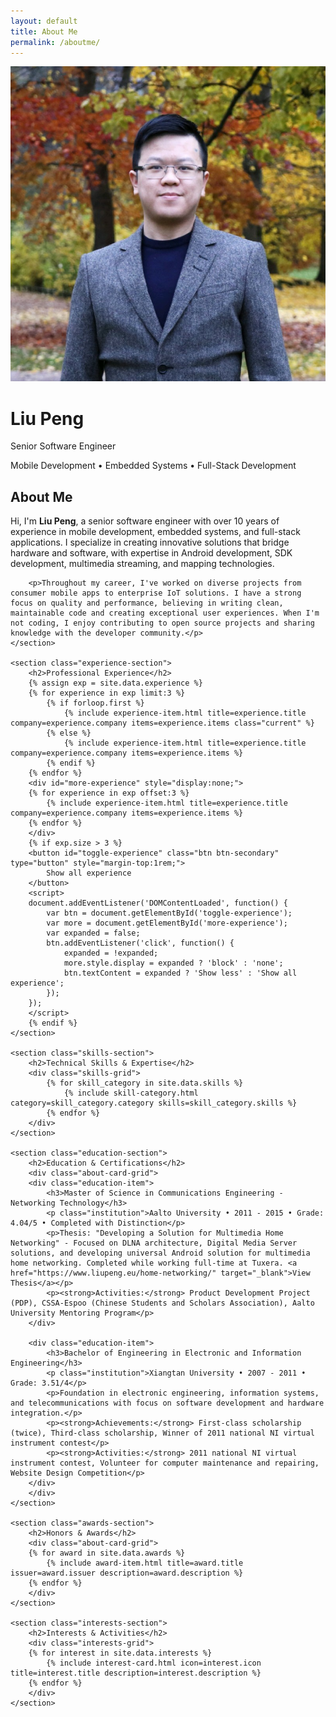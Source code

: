 ```yaml
---
layout: default
title: About Me
permalink: /aboutme/
---
```


<div class="about-hero">
    <div class="avatar-section">
        <div class="avatar">
            <img src="/assets/img/avatar.jpg" alt="Liu Peng - Senior Software Engineer" loading="eager" onerror="this.style.display='none'; this.nextElementSibling.style.display='flex';">
            <div class="avatar-fallback" style="display: none;">LP</div>
        </div>
        <h1>Liu Peng</h1>
        <p class="title">Senior Software Engineer</p>
        <p class="subtitle">Mobile Development • Embedded Systems • Full-Stack Development</p>
    </div>
</div>

<div class="about-content">
    <section class="about-section">
        <h2>About Me</h2>
        <p>Hi, I'm <strong>Liu Peng</strong>, a senior software engineer with over 10 years of experience in mobile development, embedded systems, and full-stack applications. I specialize in creating innovative solutions that bridge hardware and software, with expertise in Android development, SDK development, multimedia streaming, and mapping technologies.</p>
        
        <p>Throughout my career, I've worked on diverse projects from consumer mobile apps to enterprise IoT solutions. I have a strong focus on quality and performance, believing in writing clean, maintainable code and creating exceptional user experiences. When I'm not coding, I enjoy contributing to open source projects and sharing knowledge with the developer community.</p>
    </section>

    <section class="experience-section">
        <h2>Professional Experience</h2>
        {% assign exp = site.data.experience %}
        {% for experience in exp limit:3 %}
            {% if forloop.first %}
                {% include experience-item.html title=experience.title company=experience.company items=experience.items class="current" %}
            {% else %}
                {% include experience-item.html title=experience.title company=experience.company items=experience.items %}
            {% endif %}
        {% endfor %}
        <div id="more-experience" style="display:none;">
        {% for experience in exp offset:3 %}
            {% include experience-item.html title=experience.title company=experience.company items=experience.items %}
        {% endfor %}
        </div>
        {% if exp.size > 3 %}
        <button id="toggle-experience" class="btn btn-secondary" type="button" style="margin-top:1rem;">
            Show all experience
        </button>
        <script>
        document.addEventListener('DOMContentLoaded', function() {
            var btn = document.getElementById('toggle-experience');
            var more = document.getElementById('more-experience');
            var expanded = false;
            btn.addEventListener('click', function() {
                expanded = !expanded;
                more.style.display = expanded ? 'block' : 'none';
                btn.textContent = expanded ? 'Show less' : 'Show all experience';
            });
        });
        </script>
        {% endif %}
    </section>

    <section class="skills-section">
        <h2>Technical Skills & Expertise</h2>
        <div class="skills-grid">
            {% for skill_category in site.data.skills %}
                {% include skill-category.html category=skill_category.category skills=skill_category.skills %}
            {% endfor %}
        </div>
    </section>

    <section class="education-section">
        <h2>Education & Certifications</h2>
        <div class="about-card-grid">
        <div class="education-item">
            <h3>Master of Science in Communications Engineering - Networking Technology</h3>
            <p class="institution">Aalto University • 2011 - 2015 • Grade: 4.04/5 • Completed with Distinction</p>
            <p>Thesis: "Developing a Solution for Multimedia Home Networking" - Focused on DLNA architecture, Digital Media Server solutions, and developing universal Android solution for multimedia home networking. Completed while working full-time at Tuxera. <a href="https://www.liupeng.eu/home-networking/" target="_blank">View Thesis</a></p>
            <p><strong>Activities:</strong> Product Development Project (PDP), CSSA-Espoo (Chinese Students and Scholars Association), Aalto University Mentoring Program</p>
        </div>
        
        <div class="education-item">
            <h3>Bachelor of Engineering in Electronic and Information Engineering</h3>
            <p class="institution">Xiangtan University • 2007 - 2011 • Grade: 3.51/4</p>
            <p>Foundation in electronic engineering, information systems, and telecommunications with focus on software development and hardware integration.</p>
            <p><strong>Achievements:</strong> First-class scholarship (twice), Third-class scholarship, Winner of 2011 national NI virtual instrument contest</p>
            <p><strong>Activities:</strong> 2011 national NI virtual instrument contest, Volunteer for computer maintenance and repairing, Website Design Competition</p>
        </div>
        </div>
    </section>

    <section class="awards-section">
        <h2>Honors & Awards</h2>
        <div class="about-card-grid">
        {% for award in site.data.awards %}
            {% include award-item.html title=award.title issuer=award.issuer description=award.description %}
        {% endfor %}
        </div>
    </section>

    <section class="interests-section">
        <h2>Interests & Activities</h2>
        <div class="interests-grid">
        {% for interest in site.data.interests %}
            {% include interest-card.html icon=interest.icon title=interest.title description=interest.description %}
        {% endfor %}
        </div>
    </section>
</div>
